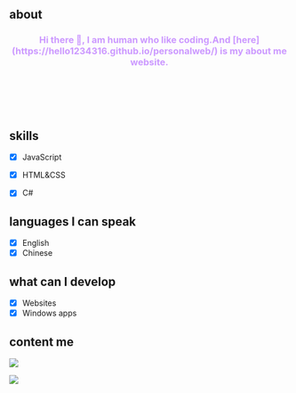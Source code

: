 ## about
<h3 style="text-align: center;"><span style="color: #cc99ff;">Hi there 👋,  I am human who like coding.And [here](https://hello1234316.github.io/personalweb/) is my about me website. 
</span><br><span style="color: #cc99ff;</span><br><span style="color: #cc99ff;"></span><br><span style="color: #cc99ff;"></span><br><span style="color: #cc99ff;"></span><br><span style="color: #cc99ff;"></span><br><span style="color: #cc99ff;"></span></h3>

## skills

- [x] JavaScript
- [x] HTML&CSS
- [x] C#


## languages I can speak

- [x] English 
- [x] Chinese

## what can I develop
- [x] Websites
- [x] Windows apps

## content me
<p align="left"> 
    <a href="https://discord.gg/CNzNZSbkMa" target="_blank"> <img src="https://img.icons8.com/color/48/000000/discord.png"/> </a>
    
</p>

[![](https://metrics.lecoq.io/hello1234316)](https://github.com/hello1234316)

